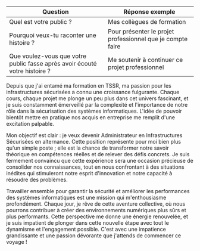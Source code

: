 | Question                                               | Réponse exemple                          |
|--------------------------------------------------------|------------------------------------------|
| Quel est votre public ?                                | Mes collègues de formation                     |
| Pourquoi veux-tu raconter une histoire ?               | Pour présenter le projet professionnel que je compte faire   |
| Que voulez-vous que votre public fasse après avoir écouté votre histoire ? | Me soutenir à continuer ce projet professionnel|


Depuis que j'ai entamé ma formation en TSSR, ma passion pour les infrastructures sécurisées a connu une croissance fulgurante. Chaque cours, chaque projet me plonge un peu plus dans cet univers fascinant, et je suis constamment émerveillé par la complexité et l'importance de notre rôle dans la sécurisation des systèmes informatiques. L'idée de pouvoir bientôt mettre en pratique nos acquis en entreprise me remplit d'une excitation palpable.

Mon objectif est clair : je veux devenir Administrateur en Infrastructures Sécurisées en alternance. Cette position représente pour moi bien plus qu'un simple poste ; elle est la chance de transformer notre savoir théorique en compétences réelles et de relever des défis concrets. Je suis fermement convaincu que cette expérience sera une occasion précieuse de consolider nos connaissances, tout en nous confrontant à des situations inédites qui stimuleront notre esprit d'innovation et notre capacité à résoudre des problèmes.

Travailler ensemble pour garantir la sécurité et améliorer les performances des systèmes informatiques est une mission qui m'enthousiasme profondément. Chaque jour, je rêve de cette aventure collective, où nous pourrons contribuer à créer des environnements numériques plus sûrs et plus performants. Cette perspective me donne une énergie renouvelée, et je suis impatient de plonger dans cette nouvelle étape avec tout le dynamisme et l'engagement possible. C'est avec une impatience grandissante et une passion dévorante que j'attends de commencer ce voyage !
